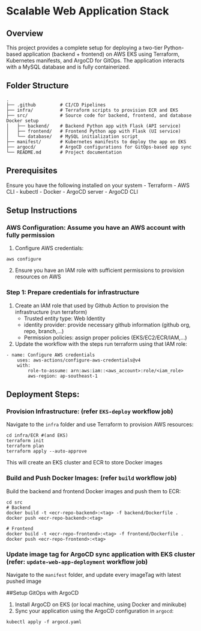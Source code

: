 # Scalable Web Application Stack

## Overview
This project provides a complete setup for deploying a two-tier Python-based application (backend + frontend) on AWS EKS using Terraform, Kubernetes manifests, and ArgoCD for GitOps. The application interacts with a MySQL database and is fully containerized.

## Folder Structure

```
.
├── .github         # CI/CD Pipelines
├── infra/          # Terraform scripts to provision ECR and EKS
├── src/            # Source code for backend, frontend, and database Docker setup
│   ├── backend/    # Backend Python app with Flask (API service)
│   ├── frontend/   # Frontend Python app with Flask (UI service)
│   └── database/   # MySQL initialization script
├── manifest/       # Kubernetes manifests to deploy the app on EKS
├── argocd/         # ArgoCD configurations for GitOps-based app sync
└── README.md       # Project documentation
```

## Prerequisites
Ensure you have the following installed on your system
    - Terraform
    - AWS CLI
    - kubectl
    - Docker
    - ArgoCD server
    - ArgoCD CLI

## Setup Instructions

### AWS Configuration: Assume you have an AWS account with fully permission
1. Configure AWS credentials:
```
aws configure
```
2. Ensure you have an IAM role with sufficient permissions to provision resources on AWS

### Step 1: Prepare credentials for infrastructure
1. Create an IAM role that used by Github Action to provision the infrastructure (run terraform)
    - Trusted entity type: Web Identity
    - identity provider: provide necessary github information (github org, repo, branch,...)
    - Permission policies: assign proper policies (EKS/EC2/ECR/IAM,...)
2. Update the workflow with the steps run terraform using that IAM role:
```
- name: Configure AWS credentials
    uses: aws-actions/configure-aws-credentials@v4
    with:
        role-to-assume: arn:aws:iam::<aws_account>:role/<iam_role>
        aws-region: ap-southeast-1
```
## Deployment Steps:
### Provision Infrastructure: (refer `EKS-deploy` workflow job)
Navigate to the `infra` folder and use Terraform to provision AWS resources:
```
cd infra/ECR #(and EKS)
terraform init
terraform plan
terraform apply --auto-approve
```
This will create an EKS cluster and ECR to store Docker images

### Build and Push Docker Images: (refer `build` workflow job)
Build the backend and frontend Docker images and push them to ECR:
```
cd src
# Backend
docker build -t <ecr-repo-backend>:<tag> -f backend/Dockerfile .
docker push <ecr-repo-backend>:<tag>

# Frontend
docker build -t <ecr-repo-frontend>:<tag> -f frontend/Dockerfile .
docker push <ecr-repo-frontend>:<tag>
```

### Update image tag for ArgoCD sync application with EKS cluster (refer: `update-web-app-deployment` workflow job)
Navigate to the `manifest` folder, and update every imageTag with latest pushed image

##Setup GitOps with ArgoCD

1. Install ArgoCD on EKS (or local machine, using Docker and minikube)
2. Sync your application using the ArgoCD configuration in `argocd`:
```
kubectl apply -f argocd.yaml
```
